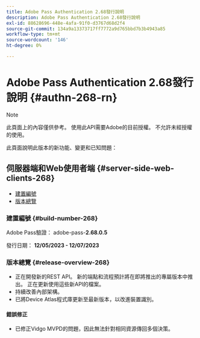 ```yaml
---
title: Adobe Pass Authentication 2.68發行說明
description: Adobe Pass Authentication 2.68發行說明
exl-id: 88628696-448e-4afa-91f0-d3767d68d2f4
source-git-commit: 134a9a13373717ff7772a9d765bbd7b3b4943a85
workflow-type: tm+mt
source-wordcount: '146'
ht-degree: 0%

---
```


# Adobe Pass Authentication 2.68發行說明 {#authn-268-rn}

>[!NOTE]
>
>此頁面上的內容僅供參考。 使用此API需要Adobe的目前授權。 不允許未經授權的使用。

此頁面說明此版本的新功能、變更和已知問題：

## 伺服器端和Web使用者端 {#server-side-web-clients-268}

* [建置編號](#build-number-268)
* [版本總覽](#release-overview-268)

### 建置編號 {#build-number-268}

Adobe Pass驗證： adobe-pass-**2.68.0.5**

發行日期： **12/05/2023 - 12/07/2023**

### 版本總覽 {#release-overview-268}

* 正在開發新的REST API。 新的端點和流程預計將在即將推出的專屬版本中推出。 正在更新使用這些新API的檔案。
* 持續改善內部架構。
* 已將Device Atlas程式庫更新至最新版本，以改進裝置識別。

#### 錯誤修正

* 已修正Vidgo MVPD的問題，因此無法針對相同資源傳回多個決策。
